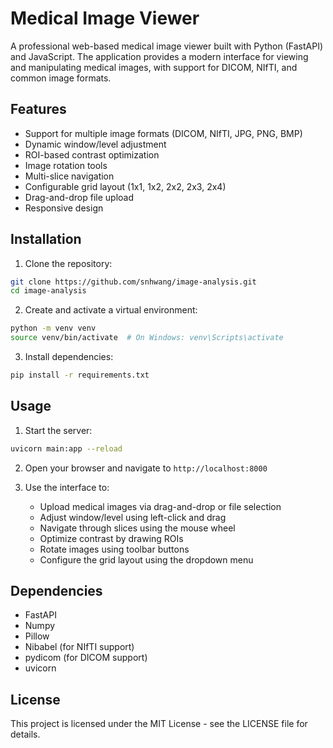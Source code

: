 # Medical Image Viewer

A professional web-based medical image viewer built with Python (FastAPI) and JavaScript. The application provides a modern interface for viewing and manipulating medical images, with support for DICOM, NIfTI, and common image formats.

## Features

- Support for multiple image formats (DICOM, NIfTI, JPG, PNG, BMP)
- Dynamic window/level adjustment
- ROI-based contrast optimization
- Image rotation tools
- Multi-slice navigation
- Configurable grid layout (1x1, 1x2, 2x2, 2x3, 2x4)
- Drag-and-drop file upload
- Responsive design

## Installation

1. Clone the repository:
```bash
git clone https://github.com/snhwang/image-analysis.git
cd image-analysis
```

2. Create and activate a virtual environment:
```bash
python -m venv venv
source venv/bin/activate  # On Windows: venv\Scripts\activate
```

3. Install dependencies:
```bash
pip install -r requirements.txt
```

## Usage

1. Start the server:
```bash
uvicorn main:app --reload
```

2. Open your browser and navigate to `http://localhost:8000`

3. Use the interface to:
   - Upload medical images via drag-and-drop or file selection
   - Adjust window/level using left-click and drag
   - Navigate through slices using the mouse wheel
   - Optimize contrast by drawing ROIs
   - Rotate images using toolbar buttons
   - Configure the grid layout using the dropdown menu

## Dependencies

- FastAPI
- Numpy
- Pillow
- Nibabel (for NIfTI support)
- pydicom (for DICOM support)
- uvicorn

## License

This project is licensed under the MIT License - see the LICENSE file for details. 